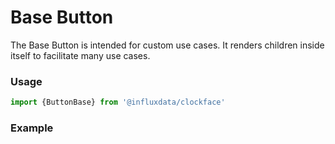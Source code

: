 # Base Button

The Base Button is intended for custom use cases. It renders children inside itself to facilitate many use cases.

### Usage
```jsx
import {ButtonBase} from '@influxdata/clockface'
```

### Example
<!-- STORY -->

<!-- STORY HIDE START -->

<!-- STORY HIDE END -->

<!-- PROPS -->
